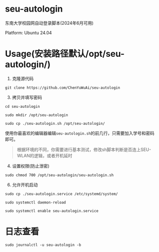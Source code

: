 # seu-autologin
东南大学校园网自动登录脚本(2024年6月可用)

Platform: Ubuntu 24.04

# Usage(安装路径默认/opt/seu-autologin/)
1. 克隆源代码
   
`git clone https://github.com/ChenYuWuAi/seu-autologin`

3. 拷贝并填写密码
   
`cd seu-autologin`

`sudo mkdir /opt/seu-autologin`

`sudo cp ./seu-autologin.sh /opt/seu-autologin/`

使用你最喜欢的编辑器编辑`seu-autologin.sh`的前几行，只需要加入学号和密码即可。

> 根据环境的不同，你需要进行基本测试，修改sh脚本判断是否连上SEU-WLAN的逻辑，或者开机延时

4. 设置权限(防止泄密)
   
`sudo chmod 700 /opt/seu-autologin/seu-autologin.sh`

6. 允许开机启动
   
`sudo cp ./seu-autologin.service /etc/systemd/system/`

`sudo systemctl daemon-reload`

`sudo systemctl enable seu-autologin.service`
# 日志查看
`sudo journalctl -u seu-autologin -b`
